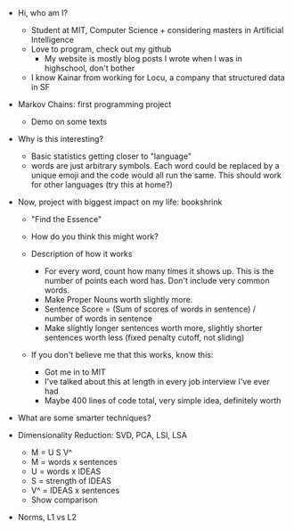 - Hi, who am I?
  - Student at MIT, Computer Science + considering masters in Artificial
    Intelligence
  - Love to program, check out my github
    - My website is mostly blog posts I wrote when I was in highschool, don't
      bother
  - I know Kainar from working for Locu, a company that structured data in SF
- Markov Chains: first programming project
  - Demo on some texts
- Why is this interesting?
  - Basic statistics getting closer to "language"
  - words are just arbitrary symbols. Each word could be replaced by a unique
    emoji and the code would all run the same. This should work for other
    languages (try this at home?)
- Now, project with biggest impact on my life: bookshrink
  - "Find the Essence"
  - How do you think this might work?
  - Description of how it works
    - For every word, count how many times it shows up. This is the number of points
      each word has. Don't include very common words.
    - Make Proper Nouns worth slightly more.
    - Sentence Score = (Sum of scores of words in sentence) / number of words in sentence
    - Make slightly longer sentences worth more, slightly shorter sentences worth less (fixed penalty cutoff, not sliding)

  - If you don't believe me that this works, know this:
    - Got me in to MIT
    - I've talked about this at length in every job interview I've ever had
    - Maybe 400 lines of code total, very simple idea, definitely worth

- What are some smarter techniques?
- Dimensionality Reduction: SVD, PCA, LSI, LSA
  - M = U S V^
  - M = words x sentences
  - U = words x IDEAS
  - S = strength of IDEAS
  - V^ = IDEAS x sentences
  - Show comparison
- Norms, L1 vs L2
